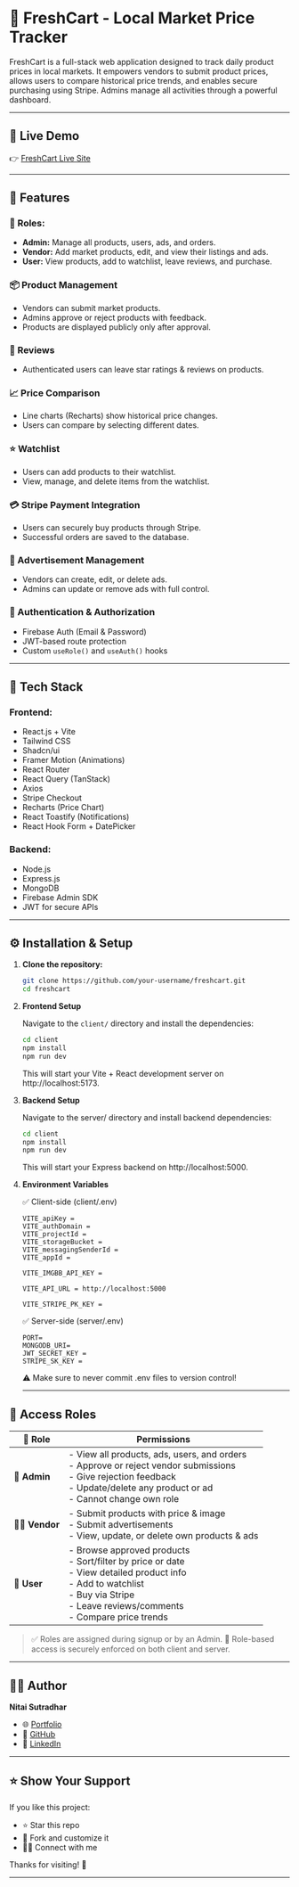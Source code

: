# 🛒 FreshCart - Local Market Price Tracker

FreshCart is a full-stack web application designed to track daily product prices in local markets. It empowers vendors to submit product prices, allows users to compare historical price trends, and enables secure purchasing using Stripe. Admins manage all activities through a powerful dashboard.

---

## 🔗 Live Demo

👉 [FreshCart Live Site](https://my-projects-2c6eb.web.app/)

---

## 🧩 Features

### 👥 Roles:
- **Admin:** Manage all products, users, ads, and orders.
- **Vendor:** Add market products, edit, and view their listings and ads.
- **User:** View products, add to watchlist, leave reviews, and purchase.

### 📦 Product Management
- Vendors can submit market products.
- Admins approve or reject products with feedback.
- Products are displayed publicly only after approval.

### 💬 Reviews
- Authenticated users can leave star ratings & reviews on products.

### 📈 Price Comparison
- Line charts (Recharts) show historical price changes.
- Users can compare by selecting different dates.

### ⭐ Watchlist
- Users can add products to their watchlist.
- View, manage, and delete items from the watchlist.

### 💳 Stripe Payment Integration
- Users can securely buy products through Stripe.
- Successful orders are saved to the database.

### 📢 Advertisement Management
- Vendors can create, edit, or delete ads.
- Admins can update or remove ads with full control.

### 🔐 Authentication & Authorization
- Firebase Auth (Email & Password)
- JWT-based route protection
- Custom `useRole()` and `useAuth()` hooks

---

## 🧰 Tech Stack

### Frontend:
- React.js + Vite
- Tailwind CSS
- Shadcn/ui
- Framer Motion (Animations)
- React Router
- React Query (TanStack)
- Axios
- Stripe Checkout
- Recharts (Price Chart)
- React Toastify (Notifications)
- React Hook Form + DatePicker

### Backend:
- Node.js
- Express.js
- MongoDB
- Firebase Admin SDK
- JWT for secure APIs

---

## ⚙️ Installation & Setup

1. **Clone the repository:**
   ```bash
   git clone https://github.com/your-username/freshcart.git
   cd freshcart
   ```
2. **Frontend Setup**

    Navigate to the `client/` directory and install the dependencies:

    ```bash
    cd client
    npm install
    npm run dev
    ```
    This will start your Vite + React development server on http://localhost:5173.

3. **Backend Setup**

    Navigate to the server/ directory and install backend dependencies:

    ```bash
    cd client
    npm install
    npm run dev 
    ```
    
    This will start your Express backend on http://localhost:5000.

4. **Environment Variables**

    ✅ Client-side (client/.env)
    ```env
    VITE_apiKey = 
    VITE_authDomain = 
    VITE_projectId = 
    VITE_storageBucket = 
    VITE_messagingSenderId = 
    VITE_appId = 

    VITE_IMGBB_API_KEY = 

    VITE_API_URL = http://localhost:5000

    VITE_STRIPE_PK_KEY = 
    ```

    ✅ Server-side (server/.env)

    ```env
    PORT=
    MONGODB_URI=
    JWT_SECRET_KEY = 
    STRIPE_SK_KEY = 
    ```
    ⚠️ Make sure to never commit .env files to version control!

    ---

## 🔐 Access Roles

| 🧑 Role     | Permissions                                                                                      |
|------------|---------------------------------------------------------------------------------------------------|
| 👑 **Admin**   | - View all products, ads, users, and orders<br>- Approve or reject vendor submissions<br>- Give rejection feedback<br>- Update/delete any product or ad<br>- Cannot change own role |
| 🧑‍🌾 **Vendor**  | - Submit products with price & image<br>- Submit advertisements<br>- View, update, or delete own products & ads |
| 🙋 **User**     | - Browse approved products<br>- Sort/filter by price or date<br>- View detailed product info<br>- Add to watchlist<br>- Buy via Stripe<br>- Leave reviews/comments<br>- Compare price trends |

> ✅ Roles are assigned during signup or by an Admin.
> 🔐 Role-based access is securely enforced on both client and server.

---

## 👨‍💻 Author

**Nitai Sutradhar**

- 🌐 [Portfolio](https://your-portfolio-url.com)
- 🐙 [GitHub](https://github.com/nitaisutradhar)
- 🔗 [LinkedIn](https://www.linkedin.com/in/nitai-chandra-sutradhar-a817481a7/)
 
 ---
 ## ⭐ Show Your Support

If you like this project:

- ⭐ Star this repo
- 🔁 Fork and customize it
- 🧑‍💻 Connect with me

Thanks for visiting! 🙌

---